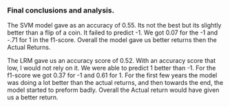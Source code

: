 ### Final conclusions and analysis.

The SVM model gave as an accuracy of 0.55. Its not the best but its slightly better than a flip of a coin.
It failed to predict -1.  We got 0.07 for the -1 and -.71 for 1 in the f1-score.
Overall the model gave us better returns then the Actual Returns.

The LRM gave us an accuracy score of 0.52. With an accuracy score that low, I would not rely on it. 
We were able to predict 1 better than -1. For the f1-score we got 0.37 for -1 and 0.61 for 1.
For the first few years the model was doing a lot better than the actual returns, and then towards the end, the model 
started to preform badly.
Overall the Actual return would have given us a better return.

